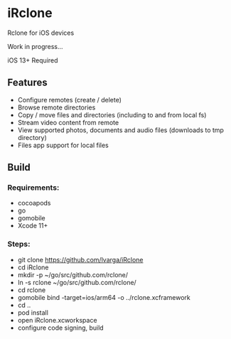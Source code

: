 # iRclone
Rclone for iOS devices

Work in progress...

iOS 13+ Required

## Features
- Configure remotes (create / delete)
- Browse remote directories
- Copy / move files and directories (including to and from local fs)
- Stream video content from remote
- View supported photos, documents and audio files (downloads to tmp directory)
- Files app support for local files
## Build
### Requirements:
- cocoapods
- go
- gomobile
- Xcode 11+
### Steps:
- git clone https://github.com/lvarga/iRclone
- cd iRclone
- mkdir -p ~/go/src/github.com/rclone/
- ln -s rclone ~/go/src/github.com/rclone/
- cd rclone
- gomobile bind -target=ios/arm64 -o ../rclone.xcframework
- cd ..
- pod install
- open iRclone.xcworkspace
- configure code signing, build
